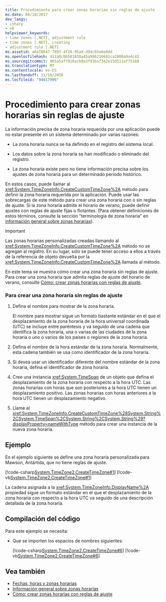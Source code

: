 ```yaml
---
title: Procedimiento para crear zonas horarias sin reglas de ajuste
ms.date: 04/10/2017
dev_langs:
- csharp
- vb
helpviewer_keywords:
- time zones [.NET], adjustment rule
- time zones [.NET], creating
- adjustment rule [.NET]
ms.assetid: a6af8647-7893-4f29-95a9-d94c65a6e8dd
ms.openlocfilehash: 411a0c0b581830a45a986216681ca2800a9a4c42
ms.sourcegitcommit: 965a5af7918acb0a3fd3baf342e15d511ef75188
ms.translationtype: MT
ms.contentlocale: es-ES
ms.lasthandoff: 11/18/2020
ms.locfileid: "94817996"
---
```

# <a name="how-to-create-time-zones-without-adjustment-rules"></a>Procedimiento para crear zonas horarias sin reglas de ajuste

La información precisa de zona horaria requerida por una aplicación puede no estar presente en un sistema determinado por varias razones:

- La zona horaria nunca se ha definido en el registro del sistema local.

- Los datos sobre la zona horaria se han modificado o eliminado del registro.

- La zona horaria existe pero no tiene información precisa sobre los ajustes de zona horaria para un determinado período histórico.

En estos casos, puede llamar al <xref:System.TimeZoneInfo.CreateCustomTimeZone%2A> método para definir la zona horaria requerida por la aplicación. Puede usar las sobrecargas de este método para crear una zona horaria con o sin reglas de ajuste. Si la zona horaria admite el horario de verano, puede definir ajustes con reglas de ajuste fijas o flotantes. (Para obtener definiciones de estos términos, consulte la sección "terminología de zona horaria" en [información general sobre zonas horarias](time-zone-overview.md)).

> [!IMPORTANT]
> Las zonas horarias personalizadas creadas llamando al <xref:System.TimeZoneInfo.CreateCustomTimeZone%2A> método no se agregan al registro. En su lugar, solo se puede tener acceso a ellos a través de la referencia de objeto devuelta por la <xref:System.TimeZoneInfo.CreateCustomTimeZone%2A> llamada al método.

En este tema se muestra cómo crear una zona horaria sin reglas de ajuste. Para crear una zona horaria que admita reglas de ajuste del horario de verano, consulte [Cómo: crear zonas horarias con reglas de ajuste](create-time-zones-with-adjustment-rules.md).

### <a name="to-create-a-time-zone-without-adjustment-rules"></a>Para crear una zona horaria sin reglas de ajuste

1. Defina el nombre para mostrar de la zona horaria.

   El nombre para mostrar sigue un formato bastante estándar en el que el desplazamiento de la zona horaria de la hora universal coordinada (UTC) se incluye entre paréntesis y va seguido de una cadena que identifica la zona horaria, una o varias de las ciudades de la zona horaria o uno o varios de los países o regiones de la zona horaria.

2. Defina el nombre de la hora estándar de la zona horaria. Normalmente, esta cadena también se usa como identificador de la zona horaria.

3. Si desea usar un identificador diferente del nombre estándar de la zona horaria, defina el identificador de zona horaria.

4. Cree una instancia <xref:System.TimeSpan> de un objeto que defina el desplazamiento de la zona horaria con respecto a la hora UTC. Las zonas horarias con horas que son posteriores a la hora UTC tienen un desplazamiento positivo. Las zonas horarias con horas anteriores a la hora UTC tienen un desplazamiento negativo.

5. Llame al <xref:System.TimeZoneInfo.CreateCustomTimeZone%28System.String%2CSystem.TimeSpan%2CSystem.String%2CSystem.String%29?displayProperty=nameWithType> método para crear una instancia de la nueva zona horaria.

## <a name="example"></a>Ejemplo

En el ejemplo siguiente se define una zona horaria personalizada para Mawson, Antártida, que no tiene reglas de ajuste.

[!code-csharp[System.TimeZone2.CreateTimeZone#1](../../../samples/snippets/csharp/VS_Snippets_CLR_System/system.TimeZone2.CreateTimeZone/cs/System.TimeZone2.CreateTimeZone.cs#1)]
[!code-vb[System.TimeZone2.CreateTimeZone#1](../../../samples/snippets/visualbasic/VS_Snippets_CLR_System/system.TimeZone2.CreateTimeZone/vb/System.TimeZone2.CreateTimeZone.vb#1)]

La cadena asignada a la <xref:System.TimeZoneInfo.DisplayName%2A> propiedad sigue un formato estándar en el que el desplazamiento de la zona horaria con respecto a la hora UTC va seguido de una descripción detallada de la zona horaria.

## <a name="compiling-the-code"></a>Compilación del código

Para este ejemplo se necesita:

- Que se importen los espacios de nombres siguientes:

  [!code-csharp[System.TimeZone2.CreateTimeZone#6](../../../samples/snippets/csharp/VS_Snippets_CLR_System/system.TimeZone2.CreateTimeZone/cs/System.TimeZone2.CreateTimeZone.cs#6)]
  [!code-vb[System.TimeZone2.CreateTimeZone#6](../../../samples/snippets/visualbasic/VS_Snippets_CLR_System/system.TimeZone2.CreateTimeZone/vb/System.TimeZone2.CreateTimeZone.vb#6)]

## <a name="see-also"></a>Vea también

- [Fechas, horas y zonas horarias](index.md)
- [Información general sobre zonas horarias](time-zone-overview.md)
- [Cómo: crear zonas horarias con reglas de ajuste](create-time-zones-with-adjustment-rules.md)
